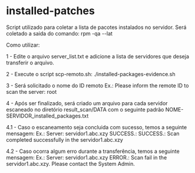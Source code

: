 # installed-patches

Script utilizado para coletar a lista de pacotes instalados no servidor. Será coletado a saida do comando: rpm -qa --lat

Como utilizar:

1 - Edite o arquivo server_list.txt e adicione a lista de servidores que deseja transferir o arquivo.

2 - Execute o script scp-remoto.sh: ./installed-packages-evidence.sh

3 - Será solicitado o nome do ID remoto
Ex.:
Please inform the remote ID to scan the server:
root

4 - Após ser finalizado, será criado um arquivo para cada servidor escaneado no diretório result_scan/DATA com o seguinte padrão
NOME-SERVIDOR_installed_packages.txt

4.1 - Caso o escaneamento seja concluida com sucesso, temos a seguinte mensagem:
Ex.:
Server: servidor1.abc.xzy
SUCCESS.: SUCCESS.: Scan completed successfully in the servidor1.abc.xzy

4.2 - Caso ocorra algum erro durante a transferência, temos a seguinte mensagem:
Ex.:
Server: servidor1.abc.xzy
ERROR.: Scan fail in the servidor1.abc.xzy. Please contact the System Admin.
